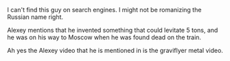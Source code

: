 I can't find this guy on search engines. I might not be romanizing the Russian name right.

Alexey mentions that he invented something that could levitate 5 tons, and he was on his way to Moscow when he was found dead on the train.

Ah yes the Alexey video that he is mentioned in is the graviflyer metal video.